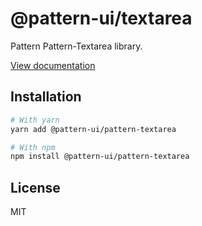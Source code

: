# @pattern-ui/textarea

Pattern Pattern-Textarea library.

[View documentation](https://pattern.icu/)

## Installation

```sh
# With yarn
yarn add @pattern-ui/pattern-textarea

# With npm
npm install @pattern-ui/pattern-textarea
```

## License

MIT
